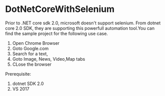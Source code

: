 # DotNetCoreWithSelenium

Prior to .NET core sdk 2.0, microsoft doesn't support selenium. From dotnet core 2.0 SDK, they are supporting this powerfull automation tool.You can find the sample project for the following use case.

1. Open Chrome Browser
2. Goto Google.com
3. Search for a text,
4. Goto Image, News, Video,Map tabs
5. CLose the browser


Prerequisite:
1. dotnet SDK 2.0
2. VS 2017



